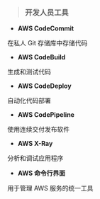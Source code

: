 > ### **开发人员工具**

* **AWS CodeCommit**

 在私人 Git 存储库中存储代码

* **AWS CodeBuild**

 生成和测试代码

* **AWS CodeDeploy**

 自动化代码部署

* **AWS CodePipeline**

 使用连续交付发布软件

* **AWS X-Ray**

 分析和调试应用程序

* **AWS 命令行界面**

 用于管理 AWS 服务的统一工具

